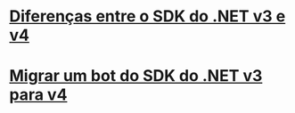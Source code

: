 # [Diferenças entre o SDK do .NET v3 e v4](migration-about.md)
# [Migrar um bot do SDK do .NET v3 para v4](conversion-framework.md)